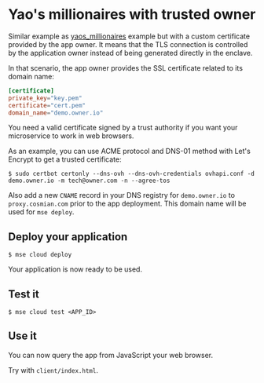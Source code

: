 # Yao's millionaires with trusted owner

Similar example as [yaos_millionaires](../yaos_millionaires/README.md) example but with a custom certificate provided by the app owner.
It means that the TLS connection is controlled by the application owner instead of being generated directly in the enclave.

In that scenario, the app owner provides the SSL certificate related to its domain name:

```toml
[certificate]
private_key="key.pem"
certificate="cert.pem"
domain_name="demo.owner.io"
```

You need a valid certificate signed by a trust authority if you want your microservice to work in web browsers.

As an example, you can use ACME protocol and DNS-01 method with Let's Encrypt to get a trusted certificate:

```console
$ sudo certbot certonly --dns-ovh --dns-ovh-credentials ovhapi.conf -d demo.owner.io -m tech@owner.com -n --agree-tos
```

Also add a new `CNAME` record in your DNS registry for `demo.owner.io` to `proxy.cosmian.com` prior to the app deployment.
This domain name will be used for `mse deploy`.

## Deploy your application

```console
$ mse cloud deploy
```

Your application is now ready to be used.

## Test it

```console
$ mse cloud test <APP_ID>
```

## Use it

You can now query the app from JavaScript your web browser.

Try with `client/index.html`.
